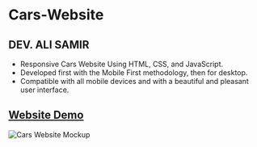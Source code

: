 # Cars-Website

## DEV. ALI SAMIR

- Responsive Cars Website Using HTML, CSS, and JavaScript.
- Developed first with the Mobile First methodology, then for desktop.
- Compatible with all mobile devices and with a beautiful and pleasant user interface.

## [Website Demo](https://alisamirali.github.io/Cars-Website/)
![Cars Website Mockup](https://user-images.githubusercontent.com/62913154/170338793-0a5d705c-d28b-4c33-b315-7524635bcec9.png)
